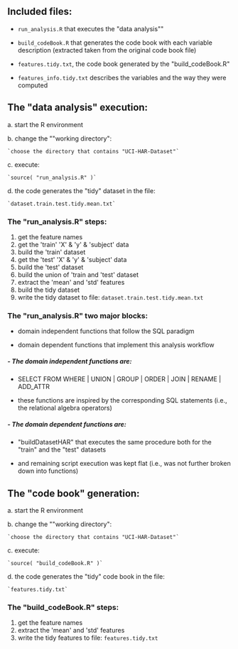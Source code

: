 ## Included files:

- `run_analysis.R` that executes the "data analysis""

- `build_codeBook.R` that generates the code book with each variable description (extracted taken from the original code book file)

- `features.tidy.txt`, the code book generated by the "build_codeBook.R"

- `features_info.tidy.txt` describes the variables and the way they were computed


## The "data analysis" execution:

a. start the R environment

b. change the ""working directory":

	`choose the directory that contains "UCI-HAR-Dataset"`

c. execute:

	`source( "run_analysis.R" )`

d. the code generates the "tidy" dataset in the file:

    `dataset.train.test.tidy.mean.txt`
    
      
### The "run_analysis.R" steps:

1. get the feature names
2. get the 'train' 'X' & 'y' & 'subject' data
3. build the 'train' dataset
4. get the 'test' 'X' & 'y' & 'subject' data
5. build the 'test' dataset
6. build the union of 'train and 'test' dataset
7. extract the 'mean' and 'std' features
8. build the tidy dataset
9. write the tidy dataset to file:
    `dataset.train.test.tidy.mean.txt`


### The "run_analysis.R" two major blocks:

* domain independent functions that follow the SQL paradigm

* domain dependent functions that implement this analysis workflow


##### - The domain independent functions are:
* SELECT FROM WHERE | UNION | GROUP | ORDER | JOIN | RENAME | ADD_ATTR

* these functions are inspired by the corresponding SQL statements (i.e., the relational algebra operators)


##### - The domain dependent functions are:

* "buildDatasetHAR" that executes the same procedure both for the "train" and the "test" datasets
 
* and remaining script execution was kept flat (i.e., was not further broken down into functions)



## The "code book" generation:

a. start the R environment

b. change the ""working directory":

	`choose the directory that contains "UCI-HAR-Dataset"`

c. execute:

	`source( "build_codeBook.R" )`

d. the code generates the "tidy" code book in the file:

    `features.tidy.txt`


### The "build_codeBook.R" steps:

1. get the feature names
2. extract the 'mean' and 'std' features
3. write the tidy features to file:
    `features.tidy.txt`
